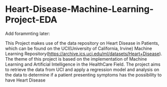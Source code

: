 # Heart-Disease-Machine-Learning-Project-EDA

Add forammting later:

This Project makes use of the data repository on Heart Disease in Patients, which can be found on the UCI(University of California, Irvine) Machine Learning Repository(https://archive.ics.uci.edu/ml/datasets/Heart+Disease). The theme of this project is based on the implementation of Machine Learning and Artificial Intelligence in the HealthCare Field. The project aims to retrieve the data from UCI and apply a regression model and analysis on the data to determine if a patient presenting symptoms has the possibility to have Heart Disease
